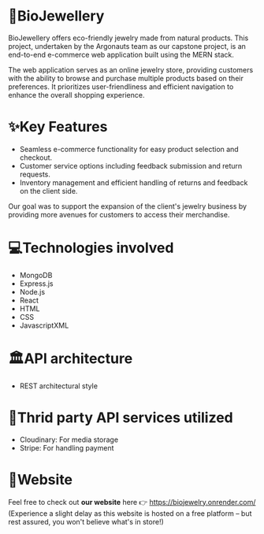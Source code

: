 # 💎BioJewellery
  
BioJewellery offers eco-friendly jewelry made from natural products. This project, undertaken by the Argonauts team as our capstone project, is an end-to-end e-commerce web application built using the MERN stack.

The web application serves as an online jewelry store, providing customers with the ability to browse and purchase multiple products based on their preferences. It prioritizes user-friendliness and efficient navigation to enhance the overall shopping experience.

# ✨Key Features

 - Seamless e-commerce functionality for easy product selection and checkout.
 - Customer service options including feedback submission and return requests.
 - Inventory management and efficient handling of returns and feedback on the client side.

Our goal was to support the expansion of the client's jewelry business by providing more avenues for customers to access their merchandise.

# 💻Technologies involved
  - MongoDB
  - Express.js
  - Node.js
  - React
  - HTML
  - CSS
  - JavascriptXML

# 🏛API architecture
  - REST architectural style

# 🤝Thrid party API services utilized
  - Cloudinary: For media storage
  - Stripe: For handling payment

# 🔗Website
Feel free to check out **our website** here 👉 https://biojewelry.onrender.com/ (Experience a slight delay as this website is hosted on a free platform – but rest assured, you won't believe what's in store!)
